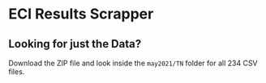 # ECI Results Scrapper


## Looking for just the Data?

Download the ZIP file and look inside the `may2021/TN` folder for all 234 CSV files.
